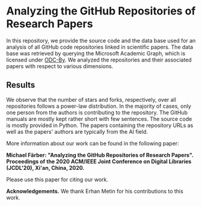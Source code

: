 # Analyzing the GitHub Repositories of Research Papers
In this repository, we provide the source code and the data base used for an analysis of all GitHub code repositories linked in scientific papers. The data base was retrieved by querying the Microsoft Academic Graph, which is licensed under [ODC-By](https://opendatacommons.org/licenses/by/1-0/index.html). We analyzed the repositories and their associated papers with respect to various dimensions.

## Results
We observe that the number of stars and forks, respectively, over all repositories follows a power-law distribution. In the majority of cases, only one person from the authors is contributing to the repository. The GitHub manuals are mostly kept rather short with few sentences. The source code is mostly provided in Python. The papers containing the repository URLs as well as the papers' authors are typically from the AI field.

More information about our work can be found in the following paper:

**Michael Färber: "Analyzing the GitHub Repositories of Research Papers". Proceedings of the 2020 ACM/IEEE Joint Conference on Digital Libraries (JCDL'20), Xi'an, China, 2020.**

Please use this paper for citing our work.

**Acknowledgements.** We thank Erhan Metin for his contributions to this work.
